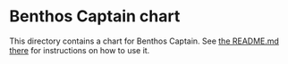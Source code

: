 # Benthos Captain chart

This directory contains a chart for Benthos Captain. See [the README.md there](./benthos-captain/README.md) for
instructions on how to use it.
